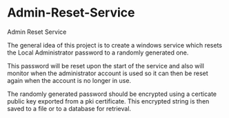 # Admin-Reset-Service
Admin Reset Service

The general idea of this project is to create a windows service which resets the Local Administrator password to a randomly generated one. 

This password will be reset upon the start of the service and also will monitor when the administrator account is used so it can then be reset again when the account is no longer in use.

The randomly generated password should be encrypted using a certicate public key exported from a pki certificate. This encrypted string is then saved to a file or to a database for retrieval.

